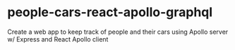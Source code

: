 # people-cars-react-apollo-graphql
Create a web app to keep track of people and their cars using Apollo server w/ Express and React Apollo client
